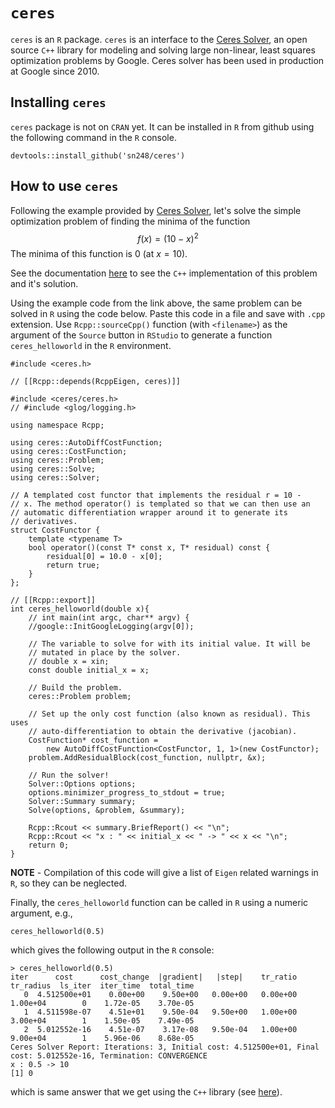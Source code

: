 # `ceres`

`ceres` is an `R` package. `ceres` is an interface to the [Ceres Solver](http://ceres-solver.org/), an open source `C++` library for modeling and solving large non-linear, least squares optimization problems by Google. Ceres solver has been used in production at Google since 2010.

## Installing `ceres`
`ceres` package is not on `CRAN` yet. It can be installed in `R` from github using the following command in the `R` console.

```
devtools::install_github('sn248/ceres')
```

## How to use `ceres`
Following the example provided by [Ceres Solver](http://ceres-solver.org/), let's solve the simple optimization problem of finding the minima of the function
$$ f(x) = (10 - x)^{2}$$
The minima of this function is 0 (at $x = 10$).

See the documentation [here](hhttp://ceres-solver.org/nnls_tutorial.html#hello-world) to see the `C++` implementation of this problem and it's solution. 

Using the example code from the link above, the same problem can be solved in `R` using the code below. Paste this code in a file and save with `.cpp` extension. Use `Rcpp::sourceCpp()` function (with `<filename>`) as the argument of the `Source`  button in `RStudio` to generate a function `ceres_helloworld` in the `R` environment.

```
#include <ceres.h>

// [[Rcpp::depends(RcppEigen, ceres)]]

#include <ceres/ceres.h>
// #include <glog/logging.h>

using namespace Rcpp;

using ceres::AutoDiffCostFunction;
using ceres::CostFunction;
using ceres::Problem;
using ceres::Solve;
using ceres::Solver;

// A templated cost functor that implements the residual r = 10 -
// x. The method operator() is templated so that we can then use an
// automatic differentiation wrapper around it to generate its
// derivatives.
struct CostFunctor {
	template <typename T>
	bool operator()(const T* const x, T* residual) const {
		residual[0] = 10.0 - x[0];
		return true;
	}
};

// [[Rcpp::export]]
int ceres_helloworld(double x){
	// int main(int argc, char** argv) {
	//google::InitGoogleLogging(argv[0]);
	
	// The variable to solve for with its initial value. It will be
	// mutated in place by the solver.
	// double x = xin;
	const double initial_x = x;
	
	// Build the problem.
	ceres::Problem problem;
	
	// Set up the only cost function (also known as residual). This uses
	// auto-differentiation to obtain the derivative (jacobian).
	CostFunction* cost_function =
		new AutoDiffCostFunction<CostFunctor, 1, 1>(new CostFunctor);
	problem.AddResidualBlock(cost_function, nullptr, &x);
	
	// Run the solver!
	Solver::Options options;
	options.minimizer_progress_to_stdout = true;
	Solver::Summary summary;
	Solve(options, &problem, &summary);
	
	Rcpp::Rcout << summary.BriefReport() << "\n";
	Rcpp::Rcout << "x : " << initial_x << " -> " << x << "\n";
	return 0;
}

```
**NOTE** - Compilation of this code will give a list of `Eigen` related warnings in `R`, so they can be neglected.

Finally, the `ceres_helloworld` function can be called in `R` using a numeric argument, e.g.,
```
ceres_helloworld(0.5)
```

which gives the following output in the `R` console:
```
> ceres_helloworld(0.5)
iter      cost      cost_change  |gradient|   |step|    tr_ratio  tr_radius  ls_iter  iter_time  total_time
   0  4.512500e+01    0.00e+00    9.50e+00   0.00e+00   0.00e+00  1.00e+04        0    1.72e-05    3.70e-05
   1  4.511598e-07    4.51e+01    9.50e-04   9.50e+00   1.00e+00  3.00e+04        1    1.50e-05    7.49e-05
   2  5.012552e-16    4.51e-07    3.17e-08   9.50e-04   1.00e+00  9.00e+04        1    5.96e-06    8.68e-05
Ceres Solver Report: Iterations: 3, Initial cost: 4.512500e+01, Final cost: 5.012552e-16, Termination: CONVERGENCE
x : 0.5 -> 10
[1] 0
```

which is same answer that we get using the `C++` library (see [here](http://ceres-solver.org/nnls_tutorial.html#hello-world)).
